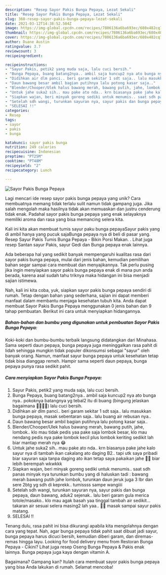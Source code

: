 ```yaml
---
description: "Resep Sayor Pakis Bunga Pepaya, Lezat Sekali"
title: "Resep Sayor Pakis Bunga Pepaya, Lezat Sekali"
slug: 360-resep-sayor-pakis-bunga-pepaya-lezat-sekali
date: 2021-03-12T14:38:52.504Z
image: https://img-global.cpcdn.com/recipes/7806136a6ba693ec/680x482cq70/sayor-pakis-bunga-pepaya-foto-resep-utama.jpg
thumbnail: https://img-global.cpcdn.com/recipes/7806136a6ba693ec/680x482cq70/sayor-pakis-bunga-pepaya-foto-resep-utama.jpg
cover: https://img-global.cpcdn.com/recipes/7806136a6ba693ec/680x482cq70/sayor-pakis-bunga-pepaya-foto-resep-utama.jpg
author: Duane Austin
ratingvalue: 3.7
reviewcount: 3
recipeingredient:

recipeinstructions:
- "Sayur Pakis, petik2 yang muda saja, lalu cuci bersih."
- "Bunga Pepaya, buang batang2nya.. ambil saja kuncup2 nya ato bunga nya.. pokoknya batangnya yg tebal2 itu di buang (bingung jelaskan bagaimana 🤭🤦‍♀️😂) lalu cuci bersih."
- "Didihkan air dlm panci.. beri garam sekitar 1 sdt saja.. lalu masukkan bunga pepaya, masak sebentaran saja.. lalu buang air rebusan nya.."
- "Daun bawang besar ambil bagian putihnya lalu potong kasar saja.."
- "Blender/Chooper/Ulek halus bawang merah, bawang putih, jahe, lombok.. klo mau tidak pedis yaa pake saja lombok besar, klo mau nendang pedis nya pake lombok kecil plus lombok keriting sedikit lah biar mantap merah nya 😂"
- "Untuk jahe suka2 sih.. mau pake ato nda.. krn biasanya pake jahe kalo sayur nya di tambah ikan cakalang ato daging B2.. tapi utk saya pribadi biar sayuran saja tanpa daging ato ikan tetap saya pakaikan jahe 🤭😂 biar lebih berempah wkwkkk"
- "Siapkan wajan, beri minyak goreng sediki untuk menumis.. saat sdh panas minyak nya turunkan bumbu yang di haluskan tadi : bawang merah bawang putih jahe lombok, turunkan daun jeruk juga 3 lbr dan sere 2btg yg sdh di keprekk.. tumissss sampe wangiiii"
- "Setelah sdh wangi, turunkan sayuran nya, sayur pakis dan bunga pepaya, daun bawang, aduk2 sejenak.. lalu beri garam gula merica totole/masako.. klo mau agak basah yaa tinggal tambah air sedikit... takaran air sesuai selera masing2 lah yaa.. 🙏😁 masak sampai sayur pakis matang."
- "SELESAI !!"
categories:
- Resep
tags:
- sayor
- pakis
- bunga

katakunci: sayor pakis bunga 
nutrition: 249 calories
recipecuisine: Indonesian
preptime: "PT25M"
cooktime: "PT48M"
recipeyield: "2"
recipecategory: Lunch

---
```



![Sayor Pakis Bunga Pepaya](https://img-global.cpcdn.com/recipes/7806136a6ba693ec/680x482cq70/sayor-pakis-bunga-pepaya-foto-resep-utama.jpg)

Lagi mencari ide resep sayor pakis bunga pepaya yang unik? Cara membuatnya memang tidak terlalu sulit namun tidak gampang juga. Jika salah mengolah maka hasilnya tidak akan memuaskan dan justru cenderung tidak enak. Padahal sayor pakis bunga pepaya yang enak selayaknya memiliki aroma dan rasa yang bisa memancing selera kita.

Kali ini kita akan membuat tumis sayur paku bunga pepayaSayur pakis yang di ambil hanya yang pucuk sajaBunga pepaya nya di beli di pasar yang. Resep Sayur Pakis Tumis Bunga Pepaya - Bikin Porsi Makan. . Lihat juga resep Santan sayur Pakis, sayur Gedi dan Bunga pepaya enak lainnya.

Ada beberapa hal yang sedikit banyak mempengaruhi kualitas rasa dari sayor pakis bunga pepaya, mulai dari jenis bahan, kemudian pemilihan bahan segar sampai cara membuat dan menyajikannya. Tak perlu pusing jika ingin menyiapkan sayor pakis bunga pepaya enak di mana pun anda berada, karena asal sudah tahu triknya maka hidangan ini bisa menjadi sajian istimewa.


Nah, kali ini kita coba, yuk, siapkan sayor pakis bunga pepaya sendiri di rumah. Tetap dengan bahan yang sederhana, sajian ini dapat memberi manfaat dalam membantu menjaga kesehatan tubuh kita. Anda dapat membuat Sayor Pakis Bunga Pepaya menggunakan 0 jenis bahan dan 9 tahap pembuatan. Berikut ini cara untuk menyiapkan hidangannya.

<!--inarticleads1-->

##### Bahan-bahan dan bumbu yang digunakan untuk pembuatan Sayor Pakis Bunga Pepaya:



Koki-koki dan bumbu-bumbu terbaik langsung didatangkan dari Minahasa. Sama seperti daun pepaya, bunga pepaya juga meninggalkan rasa pahit di lidah sehingga mungkin tidak populer dikonsumsi sebagai &#34;sayur&#34; oleh banyak orang. Namun, manfaat sayur bunga pepaya untuk kesehatan tetap tidak bisa dianggap remeh. Hampir sama seperti daun pepaya, bunga pepaya punya rasa sedikit pahit. 

<!--inarticleads2-->

##### Cara menyiapkan Sayor Pakis Bunga Pepaya:

1. Sayur Pakis, petik2 yang muda saja, lalu cuci bersih.
1. Bunga Pepaya, buang batang2nya.. ambil saja kuncup2 nya ato bunga nya.. pokoknya batangnya yg tebal2 itu di buang (bingung jelaskan bagaimana 🤭🤦‍♀️😂) lalu cuci bersih.
1. Didihkan air dlm panci.. beri garam sekitar 1 sdt saja.. lalu masukkan bunga pepaya, masak sebentaran saja.. lalu buang air rebusan nya..
1. Daun bawang besar ambil bagian putihnya lalu potong kasar saja..
1. Blender/Chooper/Ulek halus bawang merah, bawang putih, jahe, lombok.. klo mau tidak pedis yaa pake saja lombok besar, klo mau nendang pedis nya pake lombok kecil plus lombok keriting sedikit lah biar mantap merah nya 😂
1. Untuk jahe suka2 sih.. mau pake ato nda.. krn biasanya pake jahe kalo sayur nya di tambah ikan cakalang ato daging B2.. tapi utk saya pribadi biar sayuran saja tanpa daging ato ikan tetap saya pakaikan jahe 🤭😂 biar lebih berempah wkwkkk
1. Siapkan wajan, beri minyak goreng sediki untuk menumis.. saat sdh panas minyak nya turunkan bumbu yang di haluskan tadi : bawang merah bawang putih jahe lombok, turunkan daun jeruk juga 3 lbr dan sere 2btg yg sdh di keprekk.. tumissss sampe wangiiii
1. Setelah sdh wangi, turunkan sayuran nya, sayur pakis dan bunga pepaya, daun bawang, aduk2 sejenak.. lalu beri garam gula merica totole/masako.. klo mau agak basah yaa tinggal tambah air sedikit... takaran air sesuai selera masing2 lah yaa.. 🙏😁 masak sampai sayur pakis matang.
1. SELESAI !!


Tenang dulu, rasa pahit ini bisa dikurangi apabila kita mengolahnya dengan cara yang tepat. Nah, agar bunga pepaya tidak pahit saat dibuat jadi sayur, bunga pepaya harus dicuci bersih, kemudian diberi garam, dan diremas-remas hingga layu. Looking for food delivery menu from Restoran Bunga Pepaya - Cikini? Lihat juga resep Oseng Bunga Pepaya &amp; Pakis enak lainnya. Bunga pepaya juga kaya dengan vitamin A. 

Bagaimana? Gampang kan? Itulah cara membuat sayor pakis bunga pepaya yang bisa Anda lakukan di rumah. Selamat mencoba!
